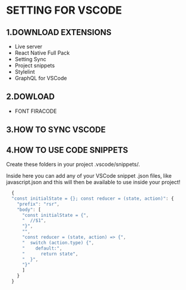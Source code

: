# SETTING FOR VSCODE

## 1.DOWNLOAD EXTENSIONS

- Live server
- React Native Full Pack
- Setting Sync
- Project snippets
- Stylelint
- GraphQL for VSCode

## 2.DOWLOAD

- FONT FIRACODE

## 3.HOW TO SYNC VSCODE

## 4.HOW TO USE CODE SNIPPETS

Create these folders in your project .vscode/snippets/.

Inside here you can add any of your VSCode snippet .json files, like javascript.json and this will then be available to use inside your project!

```javascript
  {
  "const initialState = {}; const reducer = (state, action)": {
    "prefix": "rsr",
    "body": [
      "const initialState = {",
      "  //$1",
      "}",
      "",
      "const reducer = (state, action) => {",
      "  switch (action.type) {",
      "    default:",
      "      return state",
      "  }",
      "}"
      ]
    }
  }
```

